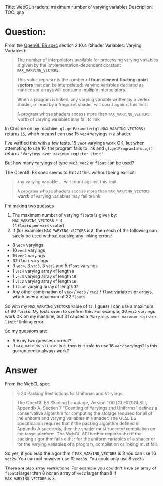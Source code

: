 Title: WebGL shaders: maximum number of varying variables
Description:
TOC: qna

# Question:

From the [OpenGL ES spec](https://www.khronos.org/registry/gles/specs/2.0/es_full_spec_2.0.25.pdf) section 2.10.4 (Shader Variables: Varying Variables):

> The number of interpolators available for processing varying variables is given by the implementation-dependent constant **`MAX_VARYING_VECTORS`**.
>
> This value represents the number of **four-element floating-point vectors** that can be interpolated; varying variables declared as matrices or arrays will consume multiple interpolators.
>
> When a program is linked, any varying variable written by a vertex shader, or read by a fragment shader, will count against this limit.
>
> A program whose shaders access more than `MAX_VARYING_VECTORS` worth of varying variables may fail to link

In Chrome on my machine, `gl.getParameter(gl.MAX_VARYING_VECTORS)` returns `15`, which means I can use 15 `vec4` varyings in a shader.

I've verified this with a few tests. 15 `vec4` varyings work OK, but when attempting to use 16, the program fails to link and `gl.getProgramInfoLog()` returns `"Varyings over maximum register limit"`.

But how many varyings of type `vec3`, `vec2` or `float` can be used?

The OpenGL ES spec seems to hint at this, without being explicit:

> any varying variable ... will count against this limit.
>
> A program whose shaders access more than `MAX_VARYING_VECTORS` ***worth*** of varying variables may fail to link

I'm making two guesses:

1. The maximum number of varying `float`s is given by:  
   `MAX_VARYING_VECTORS * 4`  
   (4 `float`s per `vec4` vector)
2. If (for example) `MAX_VARYING_VECTORS` is `8`, then each of the following can safely be used without causing any linking errors:
 * 8 `vec4` varyings
 * 10 `vec3` varyings
 * 16 `vec2` varyings
 * 32 `float` varyings
 * 3 `vec4`, 3 `vec3`, 3 `vec2` and 5 `float` varyings
 * 1 `vec4` varying array of length `8`
 * 1 `vec3` varying array of length `10`
 * 1 `vec2` varying array of length `16`
 * 1 `float` varying array of length `32`
 * Any other combination of `vec4` / `vec3` / `vec2` / `float` variables or arrays, which uses a maximum of 32 `float`s

So with my `MAX_VARYING_VECTORS` value of `15`, I guess I can use a maximum of 60 `float`s.
My tests seem to confirm this.
For example, 30 `vec2` varyings work OK on my machine, but 31 causes a `"Varyings over maximum register limit"` linking error.

So my questions are:

 * Are my two guesses correct?
 * If `MAX_VARYING_VECTORS` is `8`, then is it safe to use 16 `vec2` varyings? Is this guaranteed to always work?


# Answer

From the WebGL spec

> 6.24 Packing Restrictions for Uniforms and Varyings

> The OpenGL ES Shading Language, Version 1.00 [GLES20GLSL], Appendix A, Section 7 "Counting of Varyings and Uniforms" defines a conservative algorithm for computing the storage required for all of the uniform and varying variables in a shader. The GLSL ES specification requires that if the packing algorithm defined in Appendix A succeeds, then the shader must succeed compilation on the target platform. The WebGL API further requires that if the packing algorithm fails either for the uniform variables of a shader or for the varying variables of a program, compilation or linking must fail.

So yes, if you read the algorithm if `MAX_VARYING_VECTORS` is 8 you can use 16 `vec2`s. You can not however use 10 `vec3`s. You could only use 8 `vec3`s

There are also array restrictions. For example you couldn't have an array of `float`s larger than 8 nor an array of `vec2` larger than 8 if `MAX_VARYING_VECTORS` is 8. 

